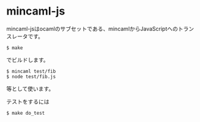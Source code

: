 # mincaml-js

mincaml-jsはocamlのサブセットである、mincamlからJavaScriptへのトランスレータです。

```
$ make
```
でビルドします。

```
$ mincaml test/fib
$ node test/fib.js
```
等として使います。

テストをするには

```
$ make do_test
```
